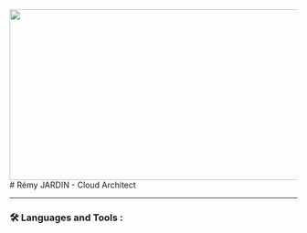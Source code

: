 <div align="center">
  <img src="https://media.tenor.com/q2OzJBeKKC8AAAAC/mountains-clouds.gif" width="600" height="300"/>
</div>
# Rémy JARDIN - Cloud Architect

---

### :hammer_and_wrench: Languages and Tools :

